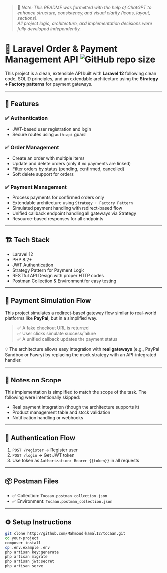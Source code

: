 > 📌 *Note: This README was formatted with the help of ChatGPT to enhance structure, consistency, and visual clarity (icons, layout, sections).  
> All project logic, architecture, and implementation decisions were fully developed independently.*

# 🧾 Laravel Order & Payment Management API ![GitHub repo size](https://img.shields.io/github/repo-size/Mahmoud-kamal12/tocaan?style=flat-square)

This project is a clean, extensible API built with **Laravel 12** following clean code, SOLID principles, and an extendable architecture using the **Strategy + Factory patterns** for payment gateways.

---

## 🚀 Features

### ✅ Authentication
- JWT-based user registration and login
- Secure routes using `auth:api` guard

### ✅ Order Management
- Create an order with multiple items
- Update and delete orders (only if no payments are linked)
- Filter orders by status (pending, confirmed, cancelled)
- Soft delete support for orders

### ✅ Payment Management
- Process payments for confirmed orders only
- Extendable architecture using `Strategy + Factory Pattern`
- Simulated payment handling with redirect-based flow
- Unified callback endpoint handling all gateways via Strategy
- Resource-based responses for all endpoints

---

## 🏗️ Tech Stack

- Laravel 12
- PHP 8.2+
- JWT Authentication
- Strategy Pattern for Payment Logic
- RESTful API Design with proper HTTP codes
- Postman Collection & Environment for easy testing

---

## 🔄 Payment Simulation Flow

This project simulates a redirect-based gateway flow similar to real-world platforms like **PayPal**, but in a simplified way.

> ✅ A fake checkout URL is returned  
> ✅ User clicks simulate success/failure  
> ✅ A unified callback updates the payment status

💡 The architecture allows easy integration with **real gateways** (e.g., PayPal Sandbox or Fawry) by replacing the mock strategy with an API-integrated handler.

---

## 📝 Notes on Scope

This implementation is simplified to match the scope of the task. The following were intentionally skipped:

- Real payment integration (though the architecture supports it)
- Product management table and stock validation
- Notification handling or webhooks

---

## 🔐 Authentication Flow

1. `POST /register` → Register user
2. `POST /login` → Get JWT token
3. Use token as `Authorization: Bearer {{token}}` in all requests

---

## 📦 Postman Files

- ✅ Collection: `Tocaan.postman_collection.json`
- ✅ Environment: `Tocaan.postman_collection.json`

---

## ⚙️ Setup Instructions

```bash
git clone http://github.com/Mahmoud-kamal12/tocaan.git
cd your-project
composer install
cp .env.example .env
php artisan key:generate
php artisan migrate
php artisan jwt:secret
php artisan serve
